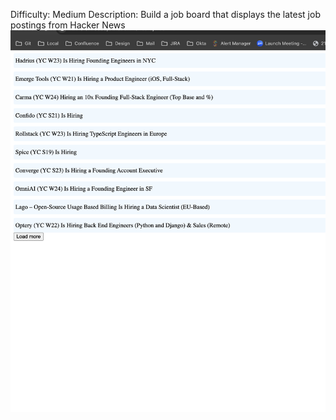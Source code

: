 Difficulty: Medium
Description: Build a job board that displays the latest job postings from Hacker News
![alt text](image.png)
